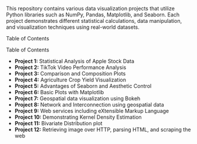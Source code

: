 This repository contains various data visualization projects that utilize Python libraries such as NumPy, Pandas, Matplotlib, and Seaborn. Each project demonstrates different statistical calculations, data manipulation, and visualization techniques using real-world datasets.

Table of Contents

Table of Contents

- **Project 1:** Statistical Analysis of Apple Stock Data  
- **Project 2:** TikTok Video Performance Analysis  
- **Project 3:** Comparison and Composition Plots  
- **Project 4:** Agriculture Crop Yield Visualization  
- **Project 5:** Advantages of Seaborn and Aesthetic Control  
- **Project 6:** Basic Plots with Matplotlib  
- **Project 7:** Geospatial data visualization using Bokeh  
- **Project 8:** Network and Interconnection using geospatial data  
- **Project 9:** Web services including eXtensible Markup Language  
- **Project 10:** Demonstrating Kernel Density Estimation  
- **Project 11:** Bivariate Distribution plot  
- **Project 12:** Retrieving image over HTTP, parsing HTML, and scraping the web
